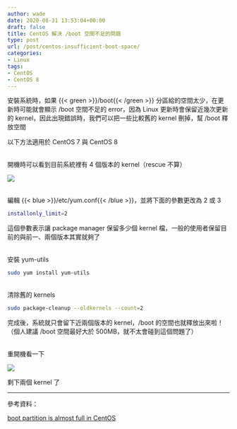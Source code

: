 ```yaml
---
author: wade
date: 2020-08-31 13:53:04+00:00
draft: false
title: CentOS 解決 /boot 空間不足的問題
type: post
url: /post/centos-insufficient-boot-space/
categories:
- Linux
tags:
- CentOS
- CentOS 8
---
```


安裝系統時，如果 {{< green >}}/boot{{< /green >}} 分區給的空間太少，在更新時可能就會顯示 /boot 空間不足的 error，因為 Linux 更新時會保留近幾次更新的 kernel，因此出現錯誤時，我們可以把一些比較舊的 kernel 刪掉，幫 /boot 釋放空間

以下方法適用於 CentOS 7 與 CentOS 8

\
開機時可以看到目前系統裡有 4 個版本的 kernel（rescue 不算）

![](https://image.wadeism.net/deboot01.png)

\
編輯 {{< blue >}}/etc/yum.conf{{< /blue >}}，並將下面的參數更改為 2 或 3

```bash
installonly_limit=2
```

這個參數表示讓 package manager 保留多少個 kernel 檔，一般的使用者保留目前的與前一、兩個版本其實就夠了

\
安裝 yum-utils

```bash
sudo yum install yum-utils
```

\
清除舊的 kernels

```bash
sudo package-cleanup --oldkernels --count=2
```

完成後，系統就只會留下近兩個版本的 kernel，/boot 的空間也就釋放出來啦！  
（個人建議 /boot 空間最好大於 500MB，就不太會碰到這個問題了）

\
重開機看一下

![](https://image.wadeism.net/deboot02.png)

剩下兩個 kernel 了

* * *

參考資料：

[boot partition is almost full in CentOS](https://unix.stackexchange.com/questions/105026/boot-partition-is-almost-full-in-centos)
